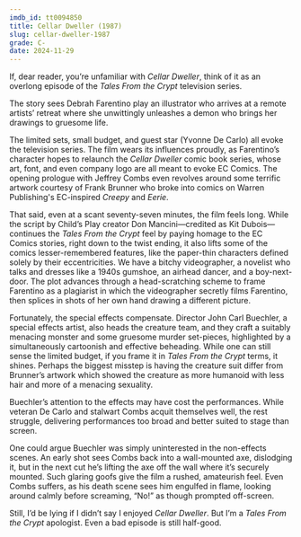 ```yaml
---
imdb_id: tt0094850
title: Cellar Dweller (1987)
slug: cellar-dweller-1987
grade: C-
date: 2024-11-29
---
```


If, dear reader, you’re unfamiliar with _Cellar Dweller_, think of it as an overlong episode of the _Tales From the Crypt_ television series.

The story sees Debrah Farentino play an illustrator who arrives at a remote artists’ retreat where she unwittingly unleashes a demon who brings her drawings to gruesome life.

The limited sets, small budget, and guest star (Yvonne De Carlo) all evoke the television series. The film wears its influences proudly, as Farentino’s character hopes to relaunch the _Cellar Dweller_ comic book series, whose art, font, and even company logo are all meant to evoke EC Comics. The opening prologue with Jeffrey Combs even revolves around some terrific artwork courtesy of Frank Brunner who broke into comics on Warren Publishing's EC-inspired _Creepy_ and _Eerie_.

That said, even at a scant seventy-seven minutes, the film feels long. While the script by Child’s Play creator Don Mancini—credited as Kit Dubois—continues the _Tales From the Crypt_ feel by paying homage to the EC Comics stories, right down to the twist ending, it also lifts some of the comics lesser-remembered features, like the paper-thin characters defined solely by their eccentricities. We have a bitchy videographer, a novelist who talks and dresses like a 1940s gumshoe, an airhead dancer, and a boy-next-door. The plot advances through a head-scratching scheme to frame Farentino as a plagiarist in which the videographer secretly films Farentino, then splices in shots of her own hand drawing a different picture.

Fortunately, the special effects compensate. Director John Carl Buechler, a special effects artist, also heads the creature team, and they craft a suitably menacing monster and some gruesome murder set-pieces, highlighted by a simultaneously cartoonish and effective beheading. While one can still sense the limited budget, if you frame it in _Tales From the Crypt_ terms, it shines. Perhaps the biggest misstep is having the creature suit differ from Brunner’s artwork which showed the creature as more humanoid with less hair and more of a menacing sexuality.

Buechler’s attention to the effects may have cost the performances. While veteran De Carlo and stalwart Combs acquit themselves well, the rest struggle, delivering performances too broad and better suited to stage than screen.

One could argue Buechler was simply uninterested in the non-effects scenes. An early shot sees Combs back into a wall-mounted axe, dislodging it, but in the next cut he’s lifting the axe off the wall where it’s securely mounted. Such glaring goofs give the film a rushed, amateurish feel. Even Combs suffers, as his death scene sees him engulfed in flame, looking around calmly before screaming, “No!” as though prompted off-screen.

Still, I’d be lying if I didn’t say I enjoyed _Cellar Dweller_. But I’m a _Tales From the Crypt_ apologist. Even a bad episode is still half-good.
